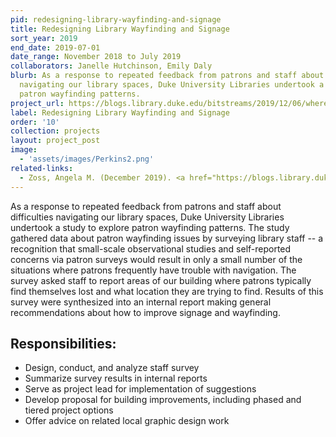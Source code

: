 ```yaml
---
pid: redesigning-library-wayfinding-and-signage
title: Redesigning Library Wayfinding and Signage
sort_year: 2019
end_date: 2019-07-01
date_range: November 2018 to July 2019
collaborators: Janelle Hutchinson, Emily Daly
blurb: As a response to repeated feedback from patrons and staff about difficulties
  navigating our library spaces, Duke University Libraries undertook a study to explore
  patron wayfinding patterns. 
project_url: https://blogs.library.duke.edu/bitstreams/2019/12/06/where-do-patrons-get-lost-a-study-of-library-navigation/
label: Redesigning Library Wayfinding and Signage
order: '10'
collection: projects
layout: project_post
image: 
  - 'assets/images/Perkins2.png'
related-links:
  - Zoss, Angela M. (December 2019). <a href="https://blogs.library.duke.edu/bitstreams/2019/12/06/where-do-patrons-get-lost-a-study-of-library-navigation/">Where do patrons get lost? A study of library navigation</a>. Blog post.
---
```

As a response to repeated feedback from patrons and staff about difficulties
navigating our library spaces, Duke University Libraries undertook a study to explore
patron wayfinding patterns. The study gathered data about patron wayfinding issues
by surveying library staff -- a recognition that small-scale observational studies
and self-reported concerns via patron surveys would result in only a small number
of the situations where patrons frequently have trouble with navigation. The survey
asked staff to report areas of our building where patrons typically find themselves
lost and what location they are trying to find. Results of this survey were synthesized
into an internal report making general recommendations about how to improve signage and wayfinding.

## Responsibilities:

* Design, conduct, and analyze staff survey
* Summarize survey results in internal reports
* Serve as project lead for implementation of suggestions
* Develop proposal for building improvements, including phased and tiered project options
* Offer advice on related local graphic design work